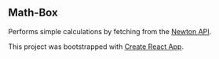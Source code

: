 ## Math-Box
Performs simple calculations by fetching from the [Newton API](https://github.com/aunyks/newton-api).

This project was bootstrapped with [Create React App](https://github.com/facebook/create-react-app).

